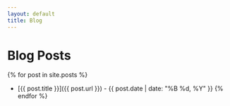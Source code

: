 ```yaml
---
layout: default
title: Blog
---
```


# Blog Posts

{% for post in site.posts %}
  - [{{ post.title }}]({{ post.url }}) - {{ post.date | date: "%B %d, %Y" }}
{% endfor %}